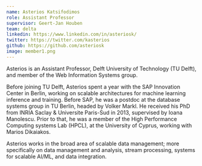 ```yaml
---
name: Asterios Katsifodimos
role: Assistant Professor
supervisor: Geert-Jan Houben
team: delta
linkedin: https://www.linkedin.com/in/asteriosk/
twitter: https://twitter.com/kasterios
github: https://github.com/asteriosk
image: member1.png
---
```


Asterios is an Assistant Professor, Delft University of Technology (TU Delft), and member of the Web Information Systems group.

Before joining TU Delft, Asterios spent a year with the SAP Innovation Center in Berlin, working on scalable architectures for machine learning inference and training. Before SAP, he was a postdoc at the database systems group in TU Berlin, headed by Volker Markl. He received his PhD from INRIA Saclay & Universite Paris-Sud in 2013, supervised by Ioana Manolescu. Prior to that, he was a member of the High Performance Computing systems Lab (HPCL), at the University of Cyprus, working with Marios Dikaiakos.

Asterios works in the broad area of scalable data management; more specifically on data management and analysis, stream processing, systems for scalable AI/ML, and data integration.
